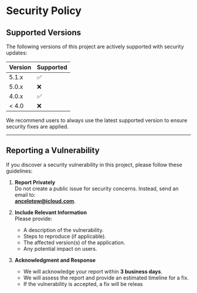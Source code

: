 # Security Policy

## Supported Versions

The following versions of this project are actively supported with security updates:

| Version | Supported          |
| ------- | ------------------ |
| 5.1.x   | :white_check_mark: |
| 5.0.x   | :x:                |
| 4.0.x   | :white_check_mark: |
| < 4.0   | :x:                |

We recommend users to always use the latest supported version to ensure security fixes are applied.

---

## Reporting a Vulnerability

If you discover a security vulnerability in this project, please follow these guidelines:

1. **Report Privately**  
   Do not create a public issue for security concerns. Instead, send an email to:  
   **ancelotow@icloud.com**.

2. **Include Relevant Information**  
   Please provide:
   - A description of the vulnerability.
   - Steps to reproduce (if applicable).
   - The affected version(s) of the application.
   - Any potential impact on users.

3. **Acknowledgment and Response**  
   - We will acknowledge your report within **3 business days**.  
   - We will assess the report and provide an estimated timeline for a fix.  
   - If the vulnerability is accepted, a fix will be releas
